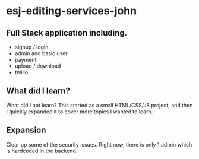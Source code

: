 # esj-editing-services-john

## Full Stack application including. 
- signup / login
- admin and basic user
- payment 
- upload / download
- twilio 

## What did I learn?
What did I not learn? This started as a small HTML/CSS/JS project, and then I quickly expanded it to cover more topics I wanted to learn. 


## Expansion
Clear up some of the security issues. Right now, there is only 1 admin which is hardcoded in the backend. 


